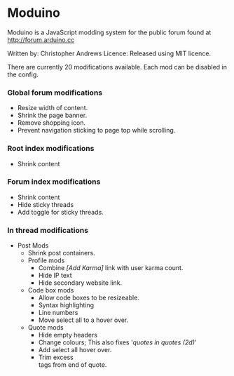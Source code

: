 
# Moduino

Moduino is a JavaScript modding system for the public forum found at http://forum.arduino.cc

Written by:	Christopher Andrews
Licence:	Released using MIT licence.

There are currently 20 modifications available. Each mod can be disabled in the config.

### Global forum modifications

* Resize width of content.
* Shrink the page banner.
* Remove shopping icon.
* Prevent navigation sticking to page top while scrolling.

### Root index modifications
* Shrink content

### Forum index modifications

* Shrink content
* Hide sticky threads
* Add toggle for sticky threads.

### In thread modifications

* Post Mods
  * Shrink post containers.
  * Profile mods
    * Combine *[Add Karma]* link with user karma count.
    * Hide IP text
    * Hide secondary website link.
  * Code box mods
    * Allow code boxes to be resizeable.
    * Syntax highlighting
    * Line numbers
    * Move select all to a hover over.
  * Quote mods
    * Hide empty headers
	* Change colours; This also fixes '*quotes in quotes (2d)*'
	* Add select all hover over.
	* Trim excess <br> tags from end of quote.


